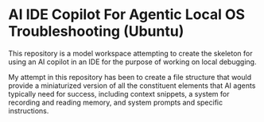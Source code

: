 # AI IDE Copilot For Agentic Local OS Troubleshooting (Ubuntu)

This repository is a model workspace attempting to create the skeleton for using an AI copilot in an IDE for the purpose of working on local debugging. 

My attempt in this repository has been to create a file structure that would provide a miniaturized version of all the constituent elements that AI agents typically need for success, including context snippets, a system for recording and reading memory, and system prompts and specific instructions.